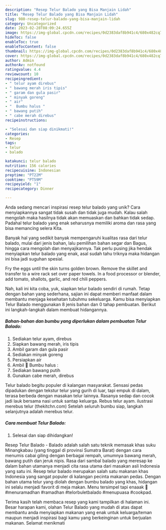 ```yaml
---
description: "Resep Telur Balado yang Bisa Manjain Lidah"
title: "Resep Telur Balado yang Bisa Manjain Lidah"
slug: 980-resep-telur-balado-yang-bisa-manjain-lidah
category: Uncategorized
date: 2023-02-28T08:09:24.655Z
image: https://img-global.cpcdn.com/recipes/0d2383daf8b941c4/680x482cq70/telur-balado-foto-resep-utama.jpg
hideToc: false
enableToc: true
enableTocContent: false
thumbnail: https://img-global.cpcdn.com/recipes/0d2383daf8b941c4/680x482cq70/telur-balado-foto-resep-utama.jpg
cover: https://img-global.cpcdn.com/recipes/0d2383daf8b941c4/680x482cq70/telur-balado-foto-resep-utama.jpg
author: Admin
authorAv: notfound
ratingvalue: 4.4
reviewcount: 10
recipeingredient:
- " telur ayam direbus"
- " bawang merah iris tipis"
- " garam dan gula pasir"
- " minyak goreng"
- " air"
- "  Bumbu halus "
- " bawang putih"
- " cabe merah direbus"
recipeinstructions:

- "Selesai dan siap dinikmati!"
categories:
- Resep
tags:
- telur
- balado

katakunci: telur balado 
nutrition: 156 calories
recipecuisine: Indonesian
preptime: "PT22M"
cooktime: "PT59M"
recipeyield: "1"
recipecategory: Dinner

---
```





Anda sedang mencari inspirasi resep telur balado yang unik? Cara menyiapkannya sangat tidak susah dan tidak juga mudah. Kalau salah mengolah maka hasilnya tidak akan memuaskan dan bahkan tidak sedap. Padahal telur balado yang enak seharusnya memiliki aroma dan rasa yang bisa memancing selera Kita.





Banyak hal yang sedikit banyak mempengaruhi kualitas rasa dari telur balado, mulai dari jenis bahan, lalu pemilihan bahan segar dan Bagus, hingga cara mengolah dan menyajikannya. Tak perlu pusing jika hendak menyiapkan telur balado yang enak,      asal sudah tahu triknya maka hidangan ini bisa jadi suguhan spesial.














Fry the eggs until the skin turns golden brown. Remove the skillet and transfer to a wire rack set over paper towels. In a food processor or blender, add tomato, shallots, garlic, and red chili peppers.






Nah, kali ini kita coba, yuk, siapkan telur balado sendiri di rumah. Tetap dengan bahan yang sederhana, sajian ini dapat memberi manfaat dalam membantu menjaga kesehatan tubuhmu sekeluarga. Kamu bisa menyiapkan Telur Balado menggunakan 8 jenis bahan dan 0 tahap pembuatan. Berikut ini langkah-langkah dalam membuat hidangannya.

<!--inarticleads1-->

##### Bahan-bahan dan bumbu yang diperlukan dalam pembuatan Telur Balado:

1. Sediakan  telur ayam, direbus
1. Siapkan  bawang merah, iris tipis
1. Ambil  garam dan gula pasir
1. Sediakan  minyak goreng
1. Persiapkan  air
1. Ambil  💠 Bumbu halus :
1. Sediakan  bawang putih
1. Gunakan  cabe merah, direbus


Telur balado begitu populer di kalangan masyarakat. Sensasi pedas dipadukan dengan tekstur telur yang gurih di luar, tapi empuk di dalam, terasa berbeda dengan masakan telur lainnya. Rasanya sedap dan cocok jadi lauk bersama nasi untuk santap keluarga. Rebus telur ayam. ilustrasi merebus telur (thekitchn.com) Setelah seluruh bumbu siap, langkah selanjutnya adalah merebus telur. 

<!--inarticleads2-->

##### Cara membuat Telur Balado:


1. Selesai dan siap dihidangkan!

Resep Telur Balado - Balado adalah salah satu teknik memasak khas suku Minangkabau (yang tinggal di provinsi Sumatra Barat) dengan cara menumis cabai giling dengan berbagai rempah, umumnya bawang merah, bawang putih dan jeruk nipis. Rasa dari sambal balado yang meresap ke dalam bahan utamanya menjadi cita rasa utama dari masakan asli Indonesia yang satu ini. Resep telur balado merupakan salah satu makanan khas Indonesia yang sangat populer di kalangan pecinta makanan pedas. Dengan bahan utama telur yang diolah dengan bumbu balado yang khas, hidangan ini selalu menjadi favorit di meja makan. Menu tersimpel tapi enaaak 🥰 #menuramadhan #ramadhan #telorbuletbalado #menupuasa #cookpad. 

Terima kasih telah membaca resep yang kami tampilkan di halaman ini. Besar harapan kami, olahan Telur Balado yang mudah di atas dapat membantu anda menyiapkan makanan yang enak untuk keluarga/teman maupun menjadi inspirasi bagi kamu yang berkeinginan untuk berjualan makanan. Selamat menikmati
